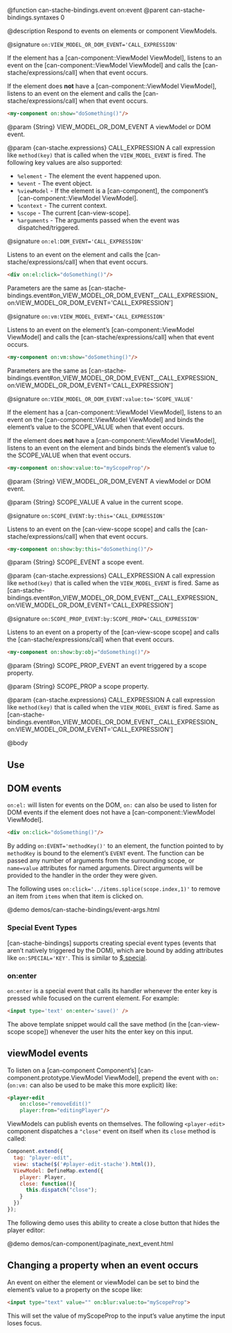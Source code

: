 @function can-stache-bindings.event on:event
@parent can-stache-bindings.syntaxes 0

@description Respond to events on elements or component ViewModels.

@signature `on:VIEW_MODEL_OR_DOM_EVENT='CALL_EXPRESSION'`

If the element has a [can-component::ViewModel ViewModel], listens to an event on the [can-component::ViewModel ViewModel] and calls the [can-stache/expressions/call] when that event occurs.

If the element does **not** have a [can-component::ViewModel ViewModel], listens to an event on the element and calls the [can-stache/expressions/call] when that event occurs.

```html
<my-component on:show="doSomething()"/>
```

@param {String} VIEW_MODEL_OR_DOM_EVENT A viewModel or DOM event.

@param {can-stache.expressions} CALL_EXPRESSION A call expression like `method(key)` that is called when the `VIEW_MODEL_EVENT`
is fired. The following key values are also supported:

 - `%element` - The element the event happened upon.
 - `%event` - The event object.
 - `%viewModel` - If the element is a [can-component], the component’s [can-component::ViewModel ViewModel].
 - `%context` - The current context.
 - `%scope` - The current [can-view-scope].
 - `%arguments` - The arguments passed when the event was dispatched/triggered.

@signature `on:el:DOM_EVENT='CALL_EXPRESSION'`

Listens to an event on the element and calls the [can-stache/expressions/call] when that event occurs.

```html
<div on:el:click="doSomething()"/>
```

Parameters are the same as [can-stache-bindings.event#on_VIEW_MODEL_OR_DOM_EVENT__CALL_EXPRESSION_ on:VIEW_MODEL_OR_DOM_EVENT='CALL_EXPRESSION']

@signature `on:vm:VIEW_MODEL_EVENT='CALL_EXPRESSION'`

Listens to an event on the element’s [can-component::ViewModel ViewModel] and calls the [can-stache/expressions/call] when that event occurs.

```html
<my-component on:vm:show="doSomething()"/>
```

Parameters are the same as [can-stache-bindings.event#on_VIEW_MODEL_OR_DOM_EVENT__CALL_EXPRESSION_ on:VIEW_MODEL_OR_DOM_EVENT='CALL_EXPRESSION']

@signature `on:VIEW_MODEL_OR_DOM_EVENT:value:to='SCOPE_VALUE'`

If the element has a [can-component::ViewModel ViewModel], listens to an event on the [can-component::ViewModel ViewModel] and binds the element’s value to the SCOPE_VALUE when that event occurs.

If the element does **not** have a [can-component::ViewModel ViewModel], listens to an event on the element and binds binds the element’s value to the SCOPE_VALUE when that event occurs.

```html
<my-component on:show:value:to="myScopeProp"/>
```

@param {String} VIEW_MODEL_OR_DOM_EVENT A viewModel or DOM event.

@param {String} SCOPE_VALUE A value in the current scope.

@signature `on:SCOPE_EVENT:by:this='CALL_EXPRESSION'`

Listens to an event on the [can-view-scope scope] and calls the [can-stache/expressions/call] when that event occurs.

```html
<my-component on:show:by:this="doSomething()"/>
```

@param {String} SCOPE_EVENT a scope event.

@param {can-stache.expressions} CALL_EXPRESSION A call expression like `method(key)` that is called when the `VIEW_MODEL_EVENT` is fired. Same as [can-stache-bindings.event#on_VIEW_MODEL_OR_DOM_EVENT__CALL_EXPRESSION_ on:VIEW_MODEL_OR_DOM_EVENT='CALL_EXPRESSION']

@signature `on:SCOPE_PROP_EVENT:by:SCOPE_PROP='CALL_EXPRESSION'`

Listens to an event on a property of the [can-view-scope scope] and calls the [can-stache/expressions/call] when that event occurs.

```html
<my-component on:show:by:obj="doSomething()"/>
```

@param {String} SCOPE_PROP_EVENT an event triggered by a scope property.

@param {String} SCOPE_PROP a scope property.

@param {can-stache.expressions} CALL_EXPRESSION A call expression like `method(key)` that is called when the `VIEW_MODEL_EVENT`
is fired. Same as [can-stache-bindings.event#on_VIEW_MODEL_OR_DOM_EVENT__CALL_EXPRESSION_ on:VIEW_MODEL_OR_DOM_EVENT='CALL_EXPRESSION']


@body

## Use

## DOM events

`on:el:` will listen for events on the DOM, `on:` can also be used to listen for DOM events if the element does not have a [can-component::ViewModel ViewModel].

```html
<div on:click="doSomething()"/>
```

By adding `on:EVENT='methodKey()'` to an element, the function pointed to
by `methodKey` is bound to the element’s `EVENT` event. The function can be
passed any number of arguments from the surrounding scope, or `name=value`
attributes for named arguments. Direct arguments will be provided to the
handler in the order they were given.

The following uses `on:click='../items.splice(scope.index,1)'` to remove an
item from `items` when that item is clicked on.

@demo demos/can-stache-bindings/event-args.html

### Special Event Types

[can-stache-bindings] supports creating special event types
(events that aren’t natively triggered by the DOM), which are
bound by adding attributes like `on:SPECIAL='KEY'`. This is
similar to [$.special](http://benalman.com/news/2010/03/jquery-special-events/).

### on:enter

`on:enter` is a special event that calls its handler whenever the enter
key is pressed while focused on the current element. For example:

```html
<input type='text' on:enter='save()' />
```

The above template snippet would call the save method
(in the [can-view-scope scope]) whenever
the user hits the enter key on this input.

## viewModel events

To listen on a [can-component Component’s] [can-component.prototype.ViewModel ViewModel], prepend the event with `on:` (`on:vm:` can also be used to be make this more explicit) like:

```html
<player-edit
	on:close="removeEdit()"
	player:from="editingPlayer"/>
```

ViewModels can publish events on themselves. The following `<player-edit>` component
dispatches a `"close"` event on itself when its `close` method is called:

```javascript
Component.extend({
  tag: "player-edit",
  view: stache($('#player-edit-stache').html()),
  ViewModel: DefineMap.extend({
    player: Player,
    close: function(){
      this.dispatch("close");
    }
  })
});
```

The following demo uses this ability to create a close button that
hides the player editor:

@demo demos/can-component/paginate_next_event.html

## Changing a property when an event occurs

An event on either the element or viewModel can be set to bind the element’s value to a property
on the scope like:

```html
<input type="text" value="" on:blur:value:to="myScopeProp">
```

This will set the value of myScopeProp to the input’s value anytime the input loses focus.
